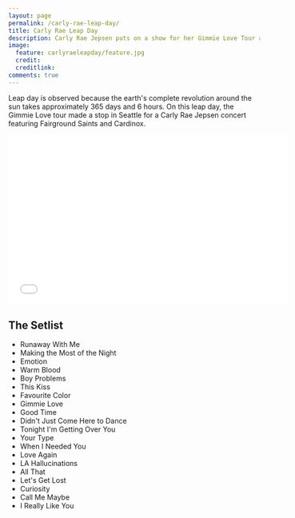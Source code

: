 ```yaml
---
layout: page
permalink: /carly-rae-leap-day/
title: Carly Rae Leap Day
description: Carly Rae Jepsen puts on a show for her Gimmie Love Tour at the Showbox in Seattle.
image:
  feature: carlyraeleapday/feature.jpg
  credit: 
  creditlink: 
comments: true
---
```


Leap day is observed because the earth's  complete revolution around the sun takes approximately 365 days and 6 hours. On this leap day, the Gimmie Love tour made a stop in Seattle for a Carly Rae Jepsen concert featuring Fairground Saints and Cardinox. 
<br>

<iframe width="560" height="340" src="//www.youtube.com/embed/PonVfZs-Lp4" frameborder="0" allowfullscreen></iframe>

## The Setlist

* Runaway With Me
* Making the Most of the Night
* Emotion
* Warm Blood
* Boy Problems
* This Kiss
* Favourite Color
* Gimmie Love
* Good Time
* Didn't Just Come Here to Dance
* Tonight I'm Getting Over You
* Your Type
* When I Needed You
* Love Again
* LA Hallucinations
* All That
* Let's Get Lost
* Curiosity
* Call Me Maybe
* I Really Like You

